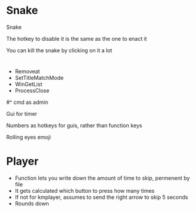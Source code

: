 ﻿# Snake
Snake

The hotkey to disable it is the same as the one to enact it

You can kill the snake by clicking on it a lot

# 

* Removeat
* SetTitleMatchMode
* WinGetList
* ProcessClose

#^ cmd as admin

Gui for timer

Numbers as hotkeys for guis, rather than function keys

Rolling eyes emoji

# Player
* Function lets you write down the amount of time to skip, permenent by file
* It gets calculated which button to press how many times
* If not for kmplayer, assumes to send the right arrow to skip 5 seconds
* Rounds down
